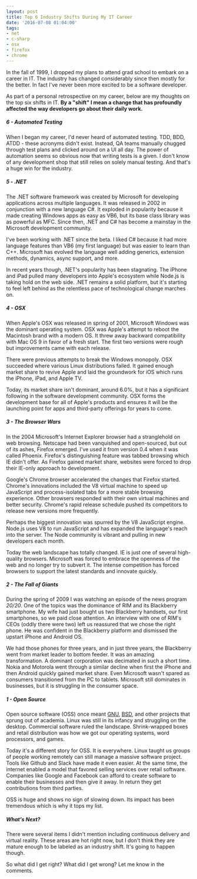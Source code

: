 ```yaml
---
layout: post
title: Top 6 Industry Shifts During My IT Career
date: '2016-07-08 01:04:00'
tags:
- net
- c-sharp
- osx
- firefox
- chrome
---
```


In the fall of 1999, I dropped my plans to attend grad school to embark on a career in IT. The industry has changed considerably since then mostly for the better. In fact I've never been more excited to be a software developer.

As part of a personal retrospective on my career, below are my thoughts on the top six shifts in IT. __By a "shift" I mean a change that has profoundly affected the way developers go about their daily work.__

##### 6 - Automated Testing

When I began my career, I'd never heard of automated testing. TDD, BDD, ATDD - these acronyms didn't exist. Instead, QA teams manually chugged through test plans and clicked around on a UI all day. The power of automation seems so obvious now that writing tests is a given. I don't know of any development shop that still relies on solely manual testing. And that's a huge win for the industry.

##### 5 - .NET

The .NET software framework was created by Microsoft for developing applications across multiple languages. It was released in 2002 in conjunction with a new language C#. It exploded in popularity because it made creating Windows apps as easy as VB6, but its base class library was as powerful as MFC. Since then, .NET and C# has become a mainstay in the Microsoft development community.

I've been working with .NET since the beta. I liked C# because it had more language features than VB6 (my first language) but was easier to learn than C++. Microsoft has evolved the language well adding generics, extension methods, dynamics, async support, and more.

In recent years though, .NET's popularity has been stagnating. The iPhone and iPad pulled many developers into Apple's ecosystem while Node.js is taking hold on the web side. .NET remains a solid platform, but it's starting to feel left behind as the relentless pace of technological change marches on.

##### 4 - OSX

When Apple's OSX was released in spring of 2001, Microsoft Windows was the dominant operating system. OSX was Apple's attempt to reboot the Macintosh brand with a modern OS. It threw away backward compatibility with Mac OS 9 in favor of a fresh start. The first two versions were rough but improvements came with each release.

There were previous attempts to break the Windows monopoly. OSX succeeded where various Linux distributions failed. It gained enough market share to revive Apple and laid the groundwork for iOS which runs the iPhone, iPad, and Apple TV.

Today, its market share isn't dominant, around 6.0%, but it has a significant following in the software development community. OSX forms the development base for all of Apple's products and ensures it will be the launching point for apps and third-party offerings for years to come.

##### 3 - The Browser Wars
In the 2004 Microsoft's Internet Explorer browser had a stranglehold on web browsing. Netscape had been vanquished and open-sourced, but out of its ashes, Firefox emerged. I've used it from version 0.4 when it was called Phoenix. Firefox's distinguishing feature was tabbed browsing which IE didn't offer. As Firefox gained market share, websites were forced to drop their IE-only approach to development.

Google's Chrome browser accelerated the changes that Firefox started. Chrome's innovations included the V8 virtual machine to speed up JavaScript and process-isolated tabs for a more stable browsing experience. Other browsers responded with their own virtual machines and better security. Chrome's rapid release schedule pushed its competitors to release new versions more frequently.

Perhaps the biggest innovation was spurred by the V8 JavaScript engine. Node.js uses V8 to run JavaScript and has expanded the language's reach into the server. The Node community is vibrant and pulling in new developers each month.

Today the web landscape has totally changed. IE is just one of several high-quality browsers. Microsoft was forced to embrace the openness of the web and no longer try to subvert it. The intense competition has forced browsers to support the latest standards and innovate quickly.

##### 2 - The Fall of Giants
During the spring of 2009 I was watching an episode of the news program _20/20_. One of the topics was the dominance of RIM and its Blackberry smartphone. My wife had just bought us two Blackberry handsets, our first smartphones, so we paid close attention. An interview with one of RIM's CEOs (oddly there were two) left us reassured that we chose the right phone. He was confident in the Blackberry platform and dismissed the upstart iPhone and Android OS.

We had those phones for three years, and in just three years, the Blackberry went from market leader to bottom feeder. It was an amazing transformation. A dominant corporation was decimated in such a short time. Nokia and Motorola went through a similar decline when first the iPhone and then Android quickly gained market share. Even Microsoft wasn't spared as consumers transitioned from the PC to tablets. Microsoft still dominates in businesses, but it is struggling in the consumer space.

##### 1 - Open Source

Open source software (OSS) once meant [GNU](http://www.gnu.org/), [BSD](https://en.wikipedia.org/wiki/Berkeley_Software_Distribution), and other projects that sprung out of academia. Linux was still in its infancy and struggling on the desktop. Commercial software ruled the landscape. Shrink-wrapped boxes and retail distribution was how we got our operating systems, word processors, and games.

Today it's a different story for OSS. It is everywhere. Linux taught us groups of people working remotely can still manage a massive software project. Tools like Github and Slack have made it even easier. At the same time, the internet enabled a model that favored selling services over retail software. Companies like Google and Facebook can afford to create software to enable their businesses and then give it away. In return they get contributions from third parties.

OSS is huge and shows no sign of slowing down. Its impact has been tremendous which is why it tops my list.

##### What's Next?

There were several items I didn't mention including continuous delivery and virtual reality. These areas are hot right now, but I don't think they are mature enough to be labeled as an industry shift. It's going to happen though.

So what did I get right? What did I get wrong? Let me know in the comments.

